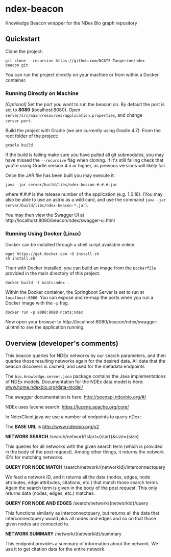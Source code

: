 # ndex-beacon #

Knowledge Beacon wrapper for the NDex Bio graph repository

## Quickstart

Clone the project:

```shell
git clone --recursive https://github.com/NCATS-Tangerine/ndex-beacon.git
```

You can run the project directly on your machine or from within a Docker container.

### Running Directly on Machine

*[Optional]* Set the port you want to run the beacon on. By default the port is set to **8080** (localhost:8080). Open `server/src/main/resources/application.properties`, and change `server.port`.

Build the project with Gradle (we are currently using Gradle 4.7). From the root folder of the project:

```shell
gradle build
```
If the build is failing make sure you have pulled all git submodules, you may have missed the `--recursive` flag when cloning. If it's still failing check that you're using Gradle version 4.5 or higher, as previous versions will likely fail.

Once the JAR file has been built you may execute it:

```
java -jar server/build/libs/ndex-beacon-#.#.#.jar
```

where *#.#.#* is the release number of the application (e.g. 1.0.18). (You may also be able to use an astrix as a wild card, and use the command `java -jar server/build/libs/ndex-beacon-*.jar`).

You may then view the Swagger UI at http://localhost:8080/beacon/ndex/swagger-ui.html

### Running Using Docker (Linux) ##

Docker can be installed through a shell script available online.

```shell
wget https://get.docker.com -O install.sh
sh install.sh
```
Then with Docker installed, you can build an image from the `Dockerfile` provided in the main directory of this project.

```shell
docker build -t ncats:ndex .
```

Within the Docker container, the Springboot Server is set to run at `localhost:8080`. You can expose and re-map the ports when you run a Docker image with the `-p` flag.

```shell
docker run -p 8080:8080 ncats:ndex
```

Now open your browser to http://localhost:8080/beacon/ndex/swagger-ui.html to see the application running.

## Overview (developer's comments)

This beacon queries for NDEx networks by our search parameters, and then queries those resulting networks again for the desired data. All data that the beacon discovers is cached, and used for the metadata endpoints

The `bio.knowledge.server.json` package contains the Java implementations of NDEx models. Documentation for the NDEx data model is here: www.home.ndexbio.org/data-model/

The swagger documentation is here: http://openapi.ndexbio.org/#/

NDEx uses lucene search: https://lucene.apache.org/core/

In NdexClient.java we use a number of endpoints to query nDex:

The **BASE URL** is http://www.ndexbio.org/v2

**NETWORK SEARCH** /search/network?start={start}&size={size}

This queries for all networks with the given search term (which is provided in the body of the post request). Among other things, it returns the network ID's for matching networks.

**QUERY FOR NODE MATCH** /search/network/{networkId}/interconnectquery

We feed a network ID, and it returns all the data (nodes, edges, node attributes, edge attributes, citations, etc.) that match those search terms. Again the search term is given in the body of the post request. This only returns data (nodes, edges, etc.) matches.

**QUERY FOR NODE AND EDGES** /search/network/{networkId}/query

This functions similarly as interconnectquery, but returns all the data that interconnectquery would plus all nodes and edges and so on that those given nodes are connected to.

**NETWORK SUMMARY** /network/{networkId}/summary

This endpoint provides a summary of information about the network. We use it to get citation data for the entire network.
